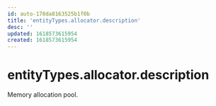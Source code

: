 ```yaml
---
id: auto-178da8163525b1f0b
title: 'entityTypes.allocator.description'
desc: ''
updated: 1618573615954
created: 1618573615954
---
```

# entityTypes.allocator.description

Memory allocation pool.